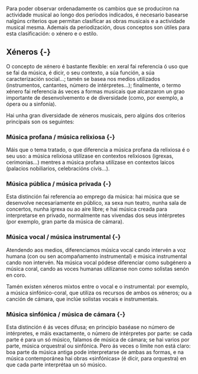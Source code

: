 Para poder observar ordenadamente os cambios que se produciron na actividade musical ao longo dos períodos indicados, é necesario basearse nalgúns criterios que permitan clasificar as obras musicais e a actividade musical mesma. Ademais da periodización, dous conceptos son útiles para esta clasificación: o xénero e o estilo.

## Xéneros {-}
O concepto de xénero é bastante flexible: en xeral fai referencia ó uso que se fai da música, é dicir, o seu contexto, a súa función, a súa caracterización social…; tamén se basea nos medios utilizados (instrumentos, cantantes, número de intérpretes…); finalmente, o termo xénero fai referencia ás veces a formas musicais que alcanzaron un grao importante de desenvolvemento e de diversidade (como, por exemplo, a ópera ou a sinfonía).

Hai unha gran diversidade de xéneros musicais, pero algúns dos criterios principais son os seguintes:

### Música profana / música relixiosa {-}

Máis que o tema tratado, o que diferencia a música profana da relixiosa é o seu uso: a música relixiosa utilízase en contextos relixiosos (igrexas, cerimonias…) mentres a música profana utilízase en contextos laicos (palacios nobiliarios, celebracións civís…).

### Música pública / música privada {-}

Esta distinción fai referencia ao emprego da música: hai música que se desenvolve necesariamente en público, xa sexa nun teatro, nunha sala de concertos, nunha igrexa ou ao aire libre; e hai música creada para interpretarse en privado, normalmente nas vivendas dos seus intérpretes (por exemplo, gran parte da música de cámara).

### Música vocal / música instrumental {-}

Atendendo aos medios, diferenciamos música vocal cando intervén a voz humana (con ou sen acompañamento instrumental) e música instrumental cando non intervén. Na música vocal pódese diferenciar como  subgénero a música coral, cando as voces humanas utilízanse non como solistas senón en coro.

Tamén existen xéneros mixtos entre o vocal e o instrumental: por exemplo, a música sinfónico-coral, que utiliza os recursos de ambos os xéneros; ou a canción de cámara, que inclúe solistas vocais e instrumentais.

### Música sinfónica / música de cámara {-}

Esta distinción é ás veces difusa; en principio baséase no número de intérpretes, e máis exactamente, o número de intérpretes por parte: se cada parte é para un só músico, falamos de música de cámara; se hai varios por parte, música orquestral ou sinfónica. Pero ás veces o límite non está claro: boa parte da música antiga pode interpretarse de ambas as formas, e na música contemporánea hai obras «sinfónicas» (é dicir, para orquestra) en que cada parte interprétaa un só músico.